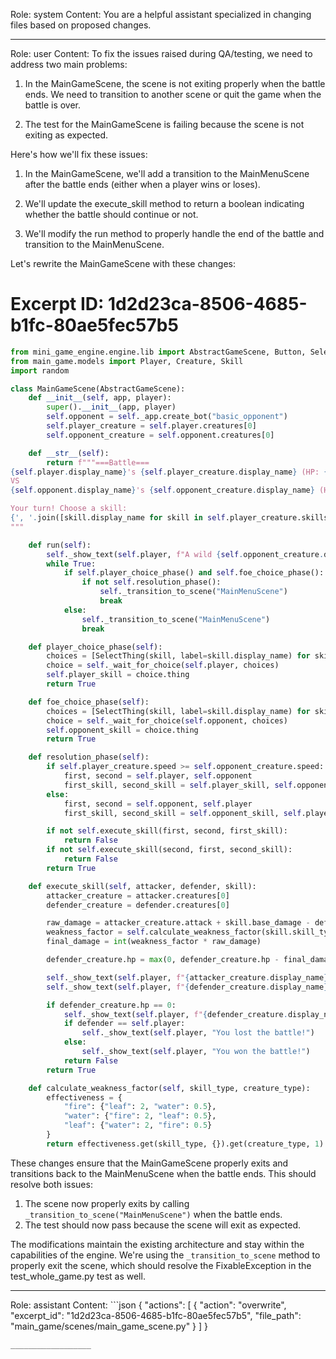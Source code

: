 Role: system
Content: You are a helpful assistant specialized in changing files based on proposed changes.
__________________
Role: user
Content: To fix the issues raised during QA/testing, we need to address two main problems:

1. In the MainGameScene, the scene is not exiting properly when the battle ends. We need to transition to another scene or quit the game when the battle is over.

2. The test for the MainGameScene is failing because the scene is not exiting as expected.

Here's how we'll fix these issues:

1. In the MainGameScene, we'll add a transition to the MainMenuScene after the battle ends (either when a player wins or loses).

2. We'll update the execute_skill method to return a boolean indicating whether the battle should continue or not.

3. We'll modify the run method to properly handle the end of the battle and transition to the MainMenuScene.

Let's rewrite the MainGameScene with these changes:

# Excerpt ID: 1d2d23ca-8506-4685-b1fc-80ae5fec57b5
```python main_game/scenes/main_game_scene.py
from mini_game_engine.engine.lib import AbstractGameScene, Button, SelectThing
from main_game.models import Player, Creature, Skill
import random

class MainGameScene(AbstractGameScene):
    def __init__(self, app, player):
        super().__init__(app, player)
        self.opponent = self._app.create_bot("basic_opponent")
        self.player_creature = self.player.creatures[0]
        self.opponent_creature = self.opponent.creatures[0]

    def __str__(self):
        return f"""===Battle===
{self.player.display_name}'s {self.player_creature.display_name} (HP: {self.player_creature.hp}/{self.player_creature.max_hp})
VS
{self.opponent.display_name}'s {self.opponent_creature.display_name} (HP: {self.opponent_creature.hp}/{self.opponent_creature.max_hp})

Your turn! Choose a skill:
{', '.join([skill.display_name for skill in self.player_creature.skills])}
"""

    def run(self):
        self._show_text(self.player, f"A wild {self.opponent_creature.display_name} appeared!")
        while True:
            if self.player_choice_phase() and self.foe_choice_phase():
                if not self.resolution_phase():
                    self._transition_to_scene("MainMenuScene")
                    break
            else:
                self._transition_to_scene("MainMenuScene")
                break

    def player_choice_phase(self):
        choices = [SelectThing(skill, label=skill.display_name) for skill in self.player_creature.skills]
        choice = self._wait_for_choice(self.player, choices)
        self.player_skill = choice.thing
        return True

    def foe_choice_phase(self):
        choices = [SelectThing(skill, label=skill.display_name) for skill in self.opponent_creature.skills]
        choice = self._wait_for_choice(self.opponent, choices)
        self.opponent_skill = choice.thing
        return True

    def resolution_phase(self):
        if self.player_creature.speed >= self.opponent_creature.speed:
            first, second = self.player, self.opponent
            first_skill, second_skill = self.player_skill, self.opponent_skill
        else:
            first, second = self.opponent, self.player
            first_skill, second_skill = self.opponent_skill, self.player_skill

        if not self.execute_skill(first, second, first_skill):
            return False
        if not self.execute_skill(second, first, second_skill):
            return False
        return True

    def execute_skill(self, attacker, defender, skill):
        attacker_creature = attacker.creatures[0]
        defender_creature = defender.creatures[0]

        raw_damage = attacker_creature.attack + skill.base_damage - defender_creature.defense
        weakness_factor = self.calculate_weakness_factor(skill.skill_type, defender_creature.creature_type)
        final_damage = int(weakness_factor * raw_damage)

        defender_creature.hp = max(0, defender_creature.hp - final_damage)

        self._show_text(self.player, f"{attacker_creature.display_name} used {skill.display_name}!")
        self._show_text(self.player, f"{defender_creature.display_name} took {final_damage} damage!")

        if defender_creature.hp == 0:
            self._show_text(self.player, f"{defender_creature.display_name} fainted!")
            if defender == self.player:
                self._show_text(self.player, "You lost the battle!")
            else:
                self._show_text(self.player, "You won the battle!")
            return False
        return True

    def calculate_weakness_factor(self, skill_type, creature_type):
        effectiveness = {
            "fire": {"leaf": 2, "water": 0.5},
            "water": {"fire": 2, "leaf": 0.5},
            "leaf": {"water": 2, "fire": 0.5}
        }
        return effectiveness.get(skill_type, {}).get(creature_type, 1)
```

These changes ensure that the MainGameScene properly exits and transitions back to the MainMenuScene when the battle ends. This should resolve both issues:

1. The scene now properly exits by calling `_transition_to_scene("MainMenuScene")` when the battle ends.
2. The test should now pass because the scene will exit as expected.

The modifications maintain the existing architecture and stay within the capabilities of the engine. We're using the `_transition_to_scene` method to properly exit the scene, which should resolve the FixableException in the test_whole_game.py test as well.
__________________
Role: assistant
Content: ```json
{
  "actions": [
    {
      "action": "overwrite",
      "excerpt_id": "1d2d23ca-8506-4685-b1fc-80ae5fec57b5",
      "file_path": "main_game/scenes/main_game_scene.py"
    }
  ]
}
```
__________________
